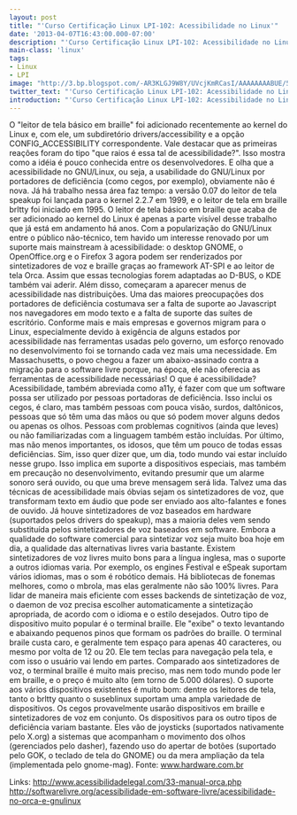 ```yaml
---
layout: post
title: "'Curso Certificação Linux LPI-102: Acessibilidade no Linux'"
date: '2013-04-07T16:43:00.000-07:00'
description: "'Curso Certificação Linux LPI-102: Acessibilidade no Linux'"
main-class: 'linux'
tags:
- Linux
- LPI
image: "http://3.bp.blogspot.com/-AR3KLGJ9W8Y/UVcjKmRCasI/AAAAAAAABUE/5-5nS_Q8Ev4/s72-c/orca.png"
twitter_text: "'Curso Certificação Linux LPI-102: Acessibilidade no Linux'"
introduction: "'Curso Certificação Linux LPI-102: Acessibilidade no Linux'"
---
```

 O "leitor de tela básico em braille" foi adicionado recentemente ao kernel do Linux e, com ele, um subdiretório drivers/accessibility e a opção CONFIG_ACCESSIBILITY correspondente. Vale destacar que as primeiras reações foram do tipo "que raios é essa tal de acessibilidade?". Isso mostra como a idéia é pouco conhecida entre os desenvolvedores.
 E olha que a acessibilidade no GNU/Linux, ou seja, a usabilidade do GNU/Linux por portadores de deficiência (como cegos, por exemplo), obviamente não é nova. Já há trabalho nessa área faz tempo: a versão 0.07 do leitor de tela speakup foi lançada para o kernel 2.2.7 em 1999, e o leitor de tela em braille brltty foi iniciado em 1995. O leitor de tela básico em braille que acaba de ser adicionado ao kernel do Linux é apenas a parte visível desse trabalho que já está em andamento há anos.
 Com a popularização do GNU/Linux entre o público não-técnico, tem havido um interesse renovado por um suporte mais mainstream à acessibilidade: o desktop GNOME, o OpenOffice.org e o Firefox 3 agora podem ser renderizados por sintetizadores de voz e braille graças ao framework AT-SPI e ao leitor de tela Orca. Assim que essas tecnologias forem adaptadas ao D-BUS, o KDE também vai aderir. Além disso, começaram a aparecer menus de acessibilidade nas distribuições.
 Uma das maiores preocupações dos portadores de deficiência costumava ser a falta de suporte ao Javascript nos navegadores em modo texto e a falta de suporte das suítes de escritório. Conforme mais e mais empresas e governos migram para o Linux, especialmente devido à exigência de alguns estados por acessibilidade nas ferramentas usadas pelo governo, um esforço renovado no desenvolvimento foi se tornando cada vez mais uma necessidade. Em Massachusetts, o povo chegou a fazer um abaixo-assinado contra a migração para o software livre porque, na época, ele não oferecia as ferramentas de acessibilidade necessárias!
O que é acessibilidade?
 Acessibilidade, também abreviada como a11y, é fazer com que um software possa ser utilizado por pessoas portadoras de deficiência. Isso inclui os cegos, é claro, mas também pessoas com pouca visão, surdos, daltônicos, pessoas que só têm uma das mãos ou que só podem mover alguns dedos ou apenas os olhos. Pessoas com problemas cognitivos (ainda que leves) ou não familiarizadas com a linguagem também estão incluídas. Por último, mas não menos importantes, os idosos, que têm um pouco de todas essas deficiências. Sim, isso quer dizer que, um dia, todo mundo vai estar incluído nesse grupo. Isso implica em suporte a dispositivos especiais, mas também em precaução no desenvolvimento, evitando presumir que um alarme sonoro será ouvido, ou que uma breve mensagem será lida.
 Talvez uma das técnicas de acessibilidade mais óbvias sejam os sintetizadores de voz, que transformam texto em áudio que pode ser enviado aos alto-falantes e fones de ouvido. Já houve sintetizadores de voz baseados em hardware (suportados pelos drivers do speakup), mas a maioria deles vem sendo substituída pelos sintetizadores de voz baseados em software. Embora a qualidade do software comercial para sintetizar voz seja muito boa hoje em dia, a qualidade das alternativas livres varia bastante. Existem sintetizadores de voz livres muito bons para a língua inglesa, mas o suporte a outros idiomas varia. Por exemplo, os engines Festival e eSpeak suportam vários idiomas, mas o som é robótico demais. Há bibliotecas de fonemas melhores, como o mbrola, mas elas geralmente não são 100% livres. Para lidar de maneira mais eficiente com esses backends de sintetização de voz, o daemon de voz precisa escolher automaticamente a sintetização apropriada, de acordo com o idioma e o estilo desejados.
 Outro tipo de dispositivo muito popular é o terminal braille. Ele "exibe" o texto levantando e abaixando pequenos pinos que formam os padrões do braille. O terminal braile custa caro, e geralmente tem espaço para apenas 40 caracteres, ou mesmo por volta de 12 ou 20. Ele tem teclas para navegação pela tela, e com isso o usuário vai lendo em partes. Comparado aos sintetizadores de voz, o terminal braille é muito mais preciso, mas nem todo mundo pode ler em braille, e o preço é muito alto (em torno de 5.000 dólares). O suporte aos vários dispositivos existentes é muito bom: dentre os leitores de tela, tanto o brltty quanto o suseblinux suportam uma ampla variedade de dispositivos.
 Os cegos provavelmente usarão dispositivos em braille e sintetizadores de voz em conjunto. Os dispositivos para os outro tipos de deficiência variam bastante. Eles vão de joysticks (suportados nativamente pelo X.org) a sistemas que acompanham o movimento dos olhos (gerenciados pelo dasher), fazendo uso do apertar de botões (suportado pelo GOK, o teclado de tela do GNOME) ou da mera ampliação da tela (implementada pelo gnome-mag).
Fonte: www.hardware.com.br
 
Links:
http://www.acessibilidadelegal.com/33-manual-orca.php
http://softwarelivre.org/acessibilidade-em-software-livre/acessibilidade-no-orca-e-gnulinux
